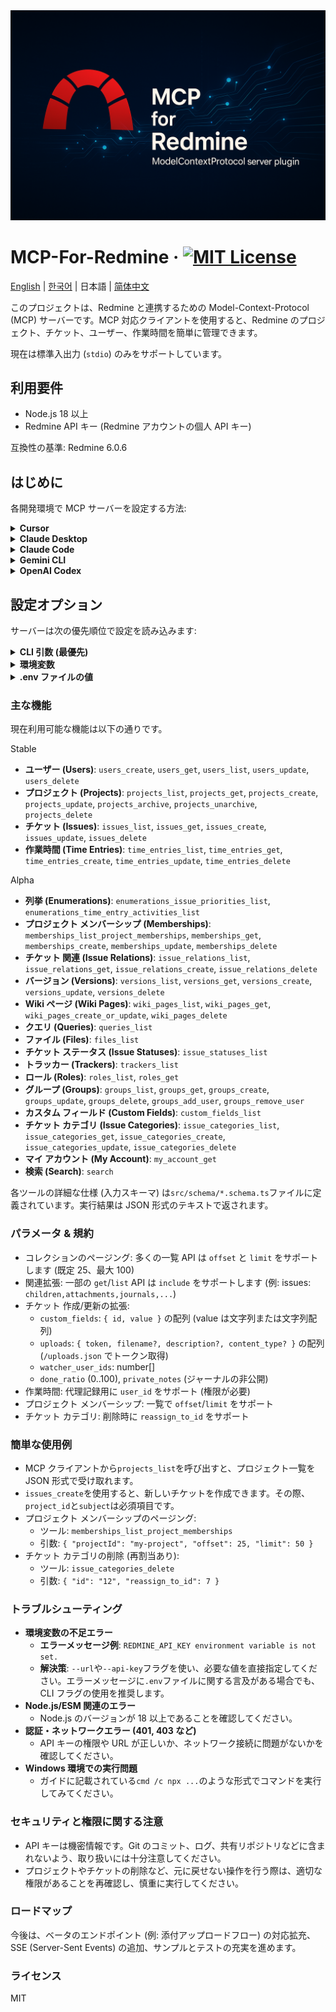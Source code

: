 <div align="center">
    <img src="./assets/cover.png" alt="MCP-FOR-REDMINE" />
</div>

# MCP-For-Redmine &middot; [![MIT License](https://img.shields.io/badge/license-MIT-blue.svg)](https://github.com/toss/slash/blob/main/LICENSE)

[English](./README.md) | [한국어](./README-ko_kr.md) | 日本語 | [简体中文](./README-zh_cn.md)

このプロジェクトは、Redmine と連携するための Model-Context-Protocol (MCP) サーバーです。MCP 対応クライアントを使用すると、Redmine のプロジェクト、チケット、ユーザー、作業時間を簡単に管理できます。

現在は標準入出力 (`stdio`) のみをサポートしています。

## 利用要件

- Node.js 18 以上
- Redmine API キー (Redmine アカウントの個人 API キー)

互換性の基準: Redmine 6.0.6

## はじめに

各開発環境で MCP サーバーを設定する方法:

<details>
<summary><b>Cursor</b></summary>

File(左上) -> Preferences -> Cursor Settings -> MCP & Integrations -> New MCP Server

<b>設定ファイル</b>: `~/.cursor/mcp.json` (グローバル) または `.cursor/mcp.json` (プロジェクト単位)

📚 <b>ドキュメント</b>: [Cursor MCP 公式ドキュメント](https://docs.cursor.com/en/context/mcp)

[![Install MCP Server](https://cursor.com/deeplink/mcp-install-dark.svg)](https://cursor.com/en/install-mcp?name=mcp-for-redmine&config=eyJjb21tYW5kIjoibnB4IC15IEBjaHNwb3dlcjEvbWNwLWZvci1yZWRtaW5lQGxhdGVzdCIsImVudiI6eyJSRURNSU5FX0JBU0VfVVJMIjoiaHR0cHM6Ly95b3VyLnJlZG1pbmUudGxkIiwiUkVETUlORV9BUElfS0VZIjoieW91cl9hcGlfa2V5X2hlcmUifX0%3D)

```json
{
  // Linux / Mac
  "mcpServers": {
    "mcp-for-redmine": {
      "command": "npx",
      "args": ["-y", "@chspower1/mcp-for-redmine@latest"],
      "env": {
        "REDMINE_BASE_URL": "https://your.redmine.tld",
        "REDMINE_API_KEY": "your_api_key_here"
      }
    }
  }
}
```

</details>

<details>
<summary><b>Claude Desktop</b></summary>

<b>設定ファイル</b>:

- <b>Windows</b>: `%APPDATA%\\Claude\\claude_desktop_config.json`
- <b>macOS</b>: `~/Library/Application Support/Claude/claude_desktop_config.json`

📚 <b>ドキュメント</b>: [Claude Desktop MCP 公式ガイド](https://support.anthropic.com/en/articles/10949351-getting-started-with-local-mcp-servers-on-claude-desktop)

```json
{
  "mcpServers": {
    "mcp-for-redmine": {
      "command": "npx",
      "args": ["-y", "@chspower1/mcp-for-redmine@latest"],
      "env": {
        "REDMINE_BASE_URL": "https://your.redmine.tld",
        "REDMINE_API_KEY": "your_api_key_here"
      }
    }
  }
}
```

</details>

<details>
<summary><b>Claude Code</b></summary>

📚 <b>ドキュメント</b>: [Claude Code MCP 公式ドキュメント](https://docs.anthropic.com/en/docs/claude-code/mcp)

<b>環境変数を設定して CLI を実行</b>:

```bash
# 環境変数を設定
export REDMINE_BASE_URL=https://your.redmine.tld
export REDMINE_API_KEY=your_api_key_here

# MCP サーバーを追加
claude mcp add mcp-for-redmine -- npx -y @chspower1/mcp-for-redmine@latest
```

<b>または設定ファイルを直接編集</b>: `~/.claude/settings.local.json`

```json
{
  "mcpServers": {
    "mcp-for-redmine": {
      "command": "npx",
      "args": ["-y", "@chspower1/mcp-for-redmine@latest"],
      "env": {
        "REDMINE_BASE_URL": "https://your.redmine.tld",
        "REDMINE_API_KEY": "your_api_key_here"
      }
    }
  }
}
```

</details>

<details>
<summary><b>Gemini CLI</b></summary>

<b>設定ファイル</b>: `~/.gemini/settings.json` (グローバル) または `.gemini/settings.json` (プロジェクト単位)

📚 <b>ドキュメント</b>: [Gemini CLI MCP 公式ガイド](https://gemini-cli.xyz/docs/en/tools/mcp-server)

```json
{
  "mcpServers": {
    "mcp-for-redmine": {
      "command": "npx",
      "args": ["-y", "@chspower1/mcp-for-redmine@latest"],
      "env": {
        "REDMINE_BASE_URL": "https://your.redmine.tld",
        "REDMINE_API_KEY": "your_api_key_here"
      }
    }
  }
}
```

</details>

<details>
<summary><b>OpenAI Codex</b></summary>

<b>設定ファイル</b>: `~/.codex/config.toml`

📚 <b>ドキュメント</b>: [OpenAI MCP 公式ドキュメント](https://platform.openai.com/docs/mcp)

```toml
[[mcp_servers]]
name = "mcp-for-redmine"
command = "npx"
args = ["-y", "@chspower1/mcp-for-redmine@latest"]

[mcp_servers.env]
REDMINE_BASE_URL = "https://your.redmine.tld"
REDMINE_API_KEY = "your_api_key_here"
```

</details>

## 設定オプション

サーバーは次の優先順位で設定を読み込みます:

<details>
<summary><b>CLI 引数 (最優先)</b></summary>

- `-u, --url <url>`
- `-k, --api-key <key>`
- ```json
  {
    "mcpServers": {
      "mcp-for-redmine": {
        "command": "npx",
        "args": [
          "-y",
          "@chspower1/mcp-for-redmine@latest",
          "--url",
          "https://your.redmine.tld",
          "--api-key",
          "YOUR_API_KEY"
        ]
      }
    }
  }
  ```

</details>

<details><summary><b>環境変数</b></summary>

- `REDMINE_BASE_URL` または `REDMINE_URL`
- `REDMINE_API_KEY` または `REDMINE_TOKEN`
- ```json
  {
    "mcpServers": {
      "mcp-for-redmine": {
        "command": "npx",
        "args": ["-y", "@chspower1/mcp-for-redmine@latest"],
        "env": {
          "REDMINE_BASE_URL": "https://your.redmine.tld",
          "REDMINE_API_KEY": "your_api_key_here"
        }
      }
    }
  }
  ```
  </details>

<details><summary><b>.env ファイルの値</b></summary>

<b>サポートされる変数:</b>

- `REDMINE_BASE_URL` または `REDMINE_URL` — Redmine サーバー URL
- `REDMINE_API_KEY` または `REDMINE_TOKEN` — Redmine API キー
</details>

### 主な機能

現在利用可能な機能は以下の通りです。

Stable

- **ユーザー (Users)**: `users_create`, `users_get`, `users_list`, `users_update`, `users_delete`
- **プロジェクト (Projects)**: `projects_list`, `projects_get`, `projects_create`, `projects_update`, `projects_archive`, `projects_unarchive`, `projects_delete`
- **チケット (Issues)**: `issues_list`, `issues_get`, `issues_create`, `issues_update`, `issues_delete`
- **作業時間 (Time Entries)**: `time_entries_list`, `time_entries_get`, `time_entries_create`, `time_entries_update`, `time_entries_delete`

Alpha

- **列挙 (Enumerations)**: `enumerations_issue_priorities_list`, `enumerations_time_entry_activities_list`
- **プロジェクト メンバーシップ (Memberships)**: `memberships_list_project_memberships`, `memberships_get`, `memberships_create`, `memberships_update`, `memberships_delete`
- **チケット 関連 (Issue Relations)**: `issue_relations_list`, `issue_relations_get`, `issue_relations_create`, `issue_relations_delete`
- **バージョン (Versions)**: `versions_list`, `versions_get`, `versions_create`, `versions_update`, `versions_delete`
- **Wiki ページ (Wiki Pages)**: `wiki_pages_list`, `wiki_pages_get`, `wiki_pages_create_or_update`, `wiki_pages_delete`
- **クエリ (Queries)**: `queries_list`
- **ファイル (Files)**: `files_list`
- **チケット ステータス (Issue Statuses)**: `issue_statuses_list`
- **トラッカー (Trackers)**: `trackers_list`
- **ロール (Roles)**: `roles_list`, `roles_get`
- **グループ (Groups)**: `groups_list`, `groups_get`, `groups_create`, `groups_update`, `groups_delete`, `groups_add_user`, `groups_remove_user`
- **カスタム フィールド (Custom Fields)**: `custom_fields_list`
- **チケット カテゴリ (Issue Categories)**: `issue_categories_list`, `issue_categories_get`, `issue_categories_create`, `issue_categories_update`, `issue_categories_delete`
- **マイ アカウント (My Account)**: `my_account_get`
- **検索 (Search)**: `search`

各ツールの詳細な仕様 (入力スキーマ) は`src/schema/*.schema.ts`ファイルに定義されています。実行結果は JSON 形式のテキストで返されます。

### パラメータ & 規約

- コレクションのページング: 多くの一覧 API は `offset` と `limit` をサポートします (既定 25、最大 100)
- 関連拡張: 一部の `get`/`list` API は `include` をサポートします (例: issues: `children,attachments,journals,...`)
- チケット 作成/更新の拡張:
  - `custom_fields`: `{ id, value }` の配列 (value は文字列または文字列配列)
  - `uploads`: `{ token, filename?, description?, content_type? }` の配列 (`/uploads.json` でトークン取得)
  - `watcher_user_ids`: number[]
  - `done_ratio` (0..100), `private_notes` (ジャーナルの非公開)
- 作業時間: 代理記録用に `user_id` をサポート (権限が必要)
- プロジェクト メンバーシップ: 一覧で `offset`/`limit` をサポート
- チケット カテゴリ: 削除時に `reassign_to_id` をサポート

### 簡単な使用例

- MCP クライアントから`projects_list`を呼び出すと、プロジェクト一覧を JSON 形式で受け取れます。
- `issues_create`を使用すると、新しいチケットを作成できます。その際、`project_id`と`subject`は必須項目です。
- プロジェクト メンバーシップのページング:
  - ツール: `memberships_list_project_memberships`
  - 引数: `{ "projectId": "my-project", "offset": 25, "limit": 50 }`
- チケット カテゴリの削除 (再割当あり):
  - ツール: `issue_categories_delete`
  - 引数: `{ "id": "12", "reassign_to_id": 7 }`

### トラブルシューティング

- **環境変数の不足エラー**
  - **エラーメッセージ例**: `REDMINE_API_KEY environment variable is not set.`
  - **解決策**: `--url`や`--api-key`フラグを使い、必要な値を直接指定してください。エラーメッセージに`.env`ファイルに関する言及がある場合でも、CLI フラグの使用を推奨します。
- **Node.js/ESM 関連のエラー**
  - Node.js のバージョンが 18 以上であることを確認してください。
- **認証・ネットワークエラー (401, 403 など)**
  - API キーの権限や URL が正しいか、ネットワーク接続に問題がないかを確認してください。
- **Windows 環境での実行問題**
  - ガイドに記載されている`cmd /c npx ...`のような形式でコマンドを実行してみてください。

### セキュリティと権限に関する注意

- API キーは機密情報です。Git のコミット、ログ、共有リポジトリなどに含まれないよう、取り扱いには十分注意してください。
- プロジェクトやチケットの削除など、元に戻せない操作を行う際は、適切な権限があることを再確認し、慎重に実行してください。

### ロードマップ

今後は、ベータのエンドポイント (例: 添付アップロードフロー) の対応拡充、SSE (Server-Sent Events) の追加、サンプルとテストの充実を進めます。

### ライセンス

MIT
